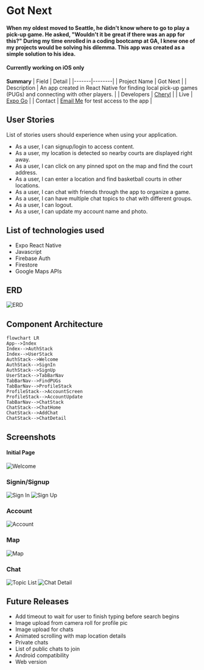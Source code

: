 # Got Next

#### When my oldest moved to Seattle, he didn't know where to go to play a pick-up game. He asked, "Wouldn't it be great if there was an app for this?" During my time enrolled in a coding bootcamp at GA, I knew one of my projects would be solving his dilemma. This app was created as a simple solution to his idea. 
#### Currently working on iOS only

**Summary**
| Field | Detail |
|-------|--------|
| Project Name | Got Next |
| Description | An app created in React Native for finding local pick-up games (PUGs) and connecting with other players. |
| Developers | [Cheryl](https://github.com/chess2022) |
| Live | [Expo Go](exp://exp.host/@caweigel007/GotNext?release-channel=default) |
| Contact | [Email Me](mailto:cheryl.weigel@gmail.com) for test access to the app |


## User Stories

List of stories users should experience when using your application.

- As a user, I can signup/login to access content.
- As a user, my location is detected so nearby courts are displayed right away.
- As a user, I can click on any pinned spot on the map and find the court address.
- As a user, I can enter a location and find basketball courts in other locations.
- As a user, I can chat with friends through the app to organize a game.
- As a user, I can have multiple chat topics to chat with different groups.
- As a user, I can logout.
- As a user, I can update my account name and photo.

## List of technologies used

- Expo React Native
- Javascript
- Firebase Auth
- Firestore
- Google Maps APIs


## ERD
![ERD](/app/assets/erd.png)


## Component Architecture

```mermaid
flowchart LR
App-->Index
Index-->AuthStack
Index-->UserStack
AuthStack-->Welcome
AuthStack-->SignIn
AuthStack-->SignUp
UserStack-->TabBarNav
TabBarNav-->FindPUGs
TabBarNav-->ProfileStack
ProfileStack-->AccountScreen
ProfileStack-->AccountUpdate
TabBarNav-->ChatStack
ChatStack-->ChatHome
ChatStack-->AddChat
ChatStack-->ChatDetail
```

## Screenshots

#### Initial Page
![Welcome](/app/assets/screenshots/welcome.png)

### Signin/Signup
![Sign In](/app/assets/screenshots/signin.png)
![Sign Up](/app/assets/screenshots/signup.png)

### Account
![Account](/app/assets/screenshots/account.png)

### Map
![Map](/app/assets/screenshots/map.png)

### Chat
![Topic List](/app/assets/screenshots/topic_list.png)
![Chat Detail](/app/assets/screenshots/chat_detail.png)


## Future Releases

- Add timeout to wait for user to finish typing before search begins
- Image upload from camera roll for profile pic
- Image upload for chats
- Animated scrolling with map location details
- Private chats 
- List of public chats to join
- Android compatibility
- Web version





